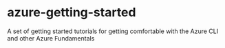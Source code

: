 # azure-getting-started
A set of getting started tutorials for getting comfortable with the Azure CLI and other Azure Fundamentals
